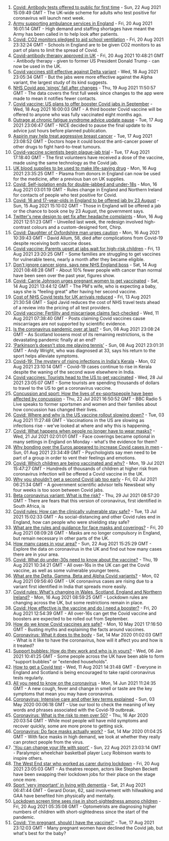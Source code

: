 1. [Covid: Antibody tests offered to public for first time](https://www.bbc.co.uk/news/uk-58293249) - Sun, 22 Aug 2021 15:09:49 GMT - The UK-wide scheme for adults who test positive for coronavirus will launch next week.
2. [Army supporting ambulance services in England](https://www.bbc.co.uk/news/health-58281665) - Fri, 20 Aug 2021 16:01:14 GMT - High demand and staffing shortages have meant the Army has been called in to help look after patients.
3. [Covid: CO2 monitors pledged to aid school ventilation](https://www.bbc.co.uk/news/education-58285359) - Fri, 20 Aug 2021 23:32:24 GMT - Schools in England are to be given CO2 monitors to as part of plans to limit the spread of Covid.
4. [Covid-antibody therapy approved in UK](https://www.bbc.co.uk/news/health-58281332) - Fri, 20 Aug 2021 10:48:21 GMT - Antibody therapy - given to former US President Donald Trump - can now be used in the UK.
5. [Covid vaccines still effective against Delta variant](https://www.bbc.co.uk/news/health-58257863) - Wed, 18 Aug 2021 23:05:34 GMT - But the jabs were more effective against the Alpha variant, the largest study of its kind suggests.
6. [NHS Covid app 'pings' fall after changes](https://www.bbc.co.uk/news/technology-58165482) - Thu, 19 Aug 2021 11:50:57 GMT - The data covers the first full week since changes to the app were made to mean it notifies fewer contacts.
7. [Covid vaccine: US plans to offer booster Covid jabs in September](https://www.bbc.co.uk/news/health-58261590) - Wed, 18 Aug 2021 16:00:03 GMT - A third booster Covid vaccine will be offered to anyone who was fully vaccinated eight months ago.
8. [Outrage at chronic fatigue syndrome advice update pause](https://www.bbc.co.uk/news/health-58241864) - Tue, 17 Aug 2021 23:06:47 GMT - NICE decided to pause the final update to its advice just hours before planned publication.
9. [Aspirin may help treat aggressive breast cancer](https://www.bbc.co.uk/news/health-58229082) - Tue, 17 Aug 2021 23:08:52 GMT - Doctors hope it could boost the anti-cancer power of other drugs to fight hard-to-treat tumours.
10. [Covid-vaccine scientists begin plague-jab trial](https://www.bbc.co.uk/news/health-58241858) - Tue, 17 Aug 2021 17:18:40 GMT - The first volunteers have received a dose of the vaccine, made using the same technology as the Covid jab.
11. [UK blood supplies to be used to make life-saving drug](https://www.bbc.co.uk/news/health-58229083) - Mon, 16 Aug 2021 23:35:25 GMT - Plasma from donors in England can now be used for the medicine, after a previous ban on UK supplies.
12. [Covid: Self-isolation ends for double-jabbed and under-18s](https://www.bbc.co.uk/news/uk-58226678) - Mon, 16 Aug 2021 03:01:19 GMT - Rules change in England and Northern Ireland for contacts of people who test positive for Covid.
13. [Covid: 16 and 17-year-olds in England to be offered jab by 23 August](https://www.bbc.co.uk/news/uk-58216017) - Sun, 15 Aug 2021 15:10:02 GMT - Those in England will be offered a jab or the chance to book one by 23 August, the government says.
14. [Twitter's new design to get fix after headache complaints](https://www.bbc.co.uk/news/technology-58232131) - Mon, 16 Aug 2021 12:51:23 GMT - Unveiled last week, the redesign involved high-contrast colours and a custom-designed font, Chirp.
15. [Covid: Daughter of Oxfordshire man urges caution](https://www.bbc.co.uk/news/uk-england-oxfordshire-58206368) - Mon, 16 Aug 2021 10:39:43 GMT - David Allum, 58, died after complications from Covid-19 despite receiving both vaccine doses.
16. [Covid vaccine: Parents upset at jabs wait for high-risk children](https://www.bbc.co.uk/news/health-58179302) - Fri, 13 Aug 2021 23:20:25 GMT - Some families are struggling to get vaccines for vulnerable teens, nearly a month after they became eligible.
17. [Don't ignore cancer signs, says new NHS England boss](https://www.bbc.co.uk/news/health-58199169) - Sat, 14 Aug 2021 08:48:28 GMT - About 10% fewer people with cancer than normal have been seen over the past year, figures show.
18. [Covid: Carrie Johnson urges pregnant women to get vaccinated](https://www.bbc.co.uk/news/uk-58215440) - Sat, 14 Aug 2021 13:44:12 GMT - The PM's wife, who is expecting a baby, says she is "feeling great" after having her second vaccine.
19. [Cost of NHS Covid tests for UK arrivals reduced](https://www.bbc.co.uk/news/business-58206517) - Fri, 13 Aug 2021 21:30:58 GMT - Sajid Javid reduces the cost of NHS travel tests ahead of a review into the pricing of all test providers.
20. [Covid vaccine: Fertility and miscarriage claims fact-checked](https://www.bbc.co.uk/news/health-57552527) - Wed, 11 Aug 2021 07:38:40 GMT - Posts claiming Covid vaccines cause miscarriages are not supported by scientific evidence.
21. [Is the coronavirus pandemic over at last?](https://www.bbc.co.uk/news/uk-scotland-58112939) - Sun, 08 Aug 2021 23:08:24 GMT - As Scotland loosens most of its remaining restrictions, is the devastating pandemic finally at an end?
22. [‘Parkinson’s doesn't stop me playing tennis’](https://www.bbc.co.uk/news/uk-england-nottinghamshire-58091757) - Sun, 08 Aug 2021 23:01:31 GMT - Andy Wright, who was diagnosed at 33, says his return to the sport helps alleviate symptoms.
23. [Covid-19: The mystery of rising infections in India's Kerala](https://www.bbc.co.uk/news/world-asia-india-58054124) - Mon, 02 Aug 2021 23:10:14 GMT - Covid-19 cases continue to rise in Kerala despite the waning of the second wave elsewhere in India.
24. [Covid vaccines: Tourists head to the US to get vaccinated](https://www.bbc.co.uk/news/world-us-canada-58004253) - Wed, 28 Jul 2021 23:05:07 GMT - Some tourists are spending thousands of dollars to travel to the US to get a coronavirus vaccine.
25. [Concussion and sport: How the lives of ex-sportspeople have been affected by concussion](https://www.bbc.co.uk/sport/57932622) - Thu, 22 Jul 2021 16:50:52 GMT - BBC Radio 5 Live speaks to former sportsmen and women and their families about how concussion has changed their lives.
26. [Covid: Where and why is the US vaccine rollout slowing down?](https://www.bbc.co.uk/news/57889961) - Tue, 03 Aug 2021 11:27:48 GMT - Vaccinations in the US are slowing as infections rise - we've looked at where and why this is happening.
27. [Covid: What happens when people no longer have to wear masks?](https://www.bbc.co.uk/news/health-57861677) - Wed, 21 Jul 2021 02:01:01 GMT - Face coverings became optional in many settings in England on Monday - what's the evidence for them?
28. [Why bonding over the Euros appeared to increase Covid cases in men](https://www.bbc.co.uk/news/health-58015593) - Sun, 01 Aug 2021 23:34:49 GMT - Psychologists say men need to be part of a group in order to vent their feelings and emotions.
29. [Covid: Which children are being vaccinated and why?](https://www.bbc.co.uk/news/health-57888429) - Mon, 19 Jul 2021 15:47:27 GMT - Hundreds of thousands of children at higher risk from coronavirus infection will be offered a Covid vaccine in the UK.
30. [Why you shouldn't get a second Covid jab too early](https://www.bbc.co.uk/news/newsbeat-57682233) - Fri, 02 Jul 2021 06:21:34 GMT - A government scientific advisor tells Newsbeat why four weeks is too soon between Covid jabs.
31. [Beta coronavirus variant: What is the risk?](https://www.bbc.co.uk/news/health-55534727) - Thu, 29 Jul 2021 08:57:20 GMT - There are fears that this version of coronavirus, first identified in South Africa, is
32. [Covid rules: How can the clinically vulnerable stay safe?](https://www.bbc.co.uk/news/health-51997151) - Tue, 13 Jul 2021 15:02:33 GMT - As social-distancing and other Covid rules end in England, how can people who were shielding stay safe?
33. [What are the rules and guidance for face masks and coverings?](https://www.bbc.co.uk/news/health-51205344) - Fri, 20 Aug 2021 08:09:28 GMT - Masks are no longer compulsory in England, but remain necessary in other parts of the UK.
34. [How many cases in your area?](https://www.bbc.co.uk/news/uk-51768274) - Sun, 22 Aug 2021 15:25:29 GMT - Explore the data on coronavirus in the UK and find out how many cases there are in your area.
35. [Covid: What do under-30s need to know about the vaccine?](https://www.bbc.co.uk/news/health-57273875) - Thu, 19 Aug 2021 10:34:21 GMT - All over-16s in the UK can get the Covid vaccine, as well as some vulnerable younger teens.
36. [What are the Delta, Gamma, Beta and Alpha Covid variants?](https://www.bbc.co.uk/news/health-55659820) - Mon, 02 Aug 2021 09:56:40 GMT - UK coronavirus cases are rising due to a variant first identified in India that spreads more easily.
37. [Covid rules: What's changing in Wales, Scotland, England and Northern Ireland?](https://www.bbc.co.uk/news/explainers-52530518) - Mon, 16 Aug 2021 08:59:25 GMT - Lockdown rules are changing across the UK, but some restrictions remain in place.
38. [Covid: How effective is the vaccine and do I need a booster?](https://www.bbc.co.uk/news/health-55045639) - Fri, 20 Aug 2021 12:54:39 GMT - All over-16s can get the Covid vaccine and boosters are expected to be rolled out from September.
39. [How do we know Covid vaccines are safe?](https://www.bbc.co.uk/news/health-55056016) - Mon, 10 May 2021 17:16:50 GMT - Busting myths and explaining the facts around vaccines.
40. [Coronavirus: What it does to the body](https://www.bbc.co.uk/news/health-51214864) - Sat, 14 Mar 2020 01:02:03 GMT - What is it like to have the coronavirus, how will it affect you and how is it treated?
41. [Support bubbles: How do they work and who is in yours?](https://www.bbc.co.uk/news/health-52637354) - Wed, 06 Jan 2021 10:41:25 GMT - Some people across the UK have been able to form "support bubbles" or "extended households".
42. [How to get a Covid test](https://www.bbc.co.uk/news/health-51943612) - Wed, 11 Aug 2021 14:31:48 GMT - Everyone in England and Scotland is being encouraged to take rapid coronavirus tests regularly.
43. [All you need to know on the coronavirus](https://www.bbc.co.uk/news/health-51048366) - Mon, 14 Jun 2021 11:24:35 GMT - A new cough, fever and change in smell or taste are the key symptoms that mean you may have coronavirus.
44. [Coronavirus: Intensive care and other key terms explained](https://www.bbc.co.uk/news/health-52182658) - Sun, 03 May 2020 00:06:18 GMT - Use our tool to check the meaning of key words and phrases associated with the Covid-19 outbreak.
45. [Coronavirus: What is the risk to men over 50?](https://www.bbc.co.uk/news/health-52197594) - Thu, 16 Apr 2020 20:03:54 GMT - While most people will have mild symptoms and recover quickly, some are more prone to getting sick.
46. [Coronavirus: Do face masks actually work?](https://www.bbc.co.uk/news/health-51881555) - Sat, 14 Mar 2020 01:04:25 GMT - With face masks in high demand, we look at whether they really can protect people from the virus.
47. ['You can change your life with sport'](https://www.bbc.co.uk/news/uk-england-leicestershire-58273615) - Sun, 22 Aug 2021 23:03:14 GMT - Paralympic wheelchair basketball player Lucy Robinson wants to inspire others.
48. [The West End star who worked as carer during lockdown](https://www.bbc.co.uk/news/entertainment-arts-58080453) - Fri, 20 Aug 2021 23:05:03 GMT - As theatres reopen, actors like Stephen Beckett have been swapping their lockdown jobs for their place on the stage once more.
49. [Sport 'very important' in living with dementia](https://www.bbc.co.uk/news/uk-northern-ireland-58279336) - Sat, 21 Aug 2021 06:41:44 GMT - Gerard Doran, 62, said involvement with hillwalking and GAA have benefited him physically and mentally.
50. [Lockdown screen time sees rise in short-sightedness among children](https://www.bbc.co.uk/news/health-58274916) - Fri, 20 Aug 2021 05:35:08 GMT - Optometrists are diagnosing higher numbers of children with short-sightedness since the start of the pandemic.
51. [Covid: 'I'm pregnant, should I have the vaccine?'](https://www.bbc.co.uk/news/uk-england-london-58089039) - Tue, 17 Aug 2021 23:12:03 GMT - Many pregnant women have declined the Covid jab, but what's best for the baby?
